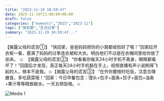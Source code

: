 ```yaml
---
title: "2023-11-19 10:59:47"
date: 2023-11-19T11:00:00+08:00
draft: false
categories: ["moments","2023","2023-11"]
tags: ["朋友圈","生活记录"]
summary: "2023-11-19 10:59:47..."
---
```


【揭露父母的谎言①】
​“快回家，爸爸妈妈把你的小窝都收拾好了哦！”
​回家拉开衣柜一看，塞满了妈妈的过季连衣裙和大衣。明白他们不过是在衣帽间里给你放了张床。 ☺️
​
​【揭露父母的谎言②】
​“你看看你每天24小时手机不离身，眼睛都看坏了！”
​回国后才发现，真正每天24小时手机黏在手上，视频直播有声小说刷得飞起的人，根本不是我。☺️
​
​​【揭露父母的谎言③】
​“在外你要按时吃饭，注意合理膳食，多吃蔬菜哦！”
​回家：今日早餐包含：馒头+包子+面条+饺子+面包+油条+果汁等等精致碳水。一天五顿饭哦。☺️

![Media 1](/Moments/photos/2023-11-19/202311191059470.jpg)

